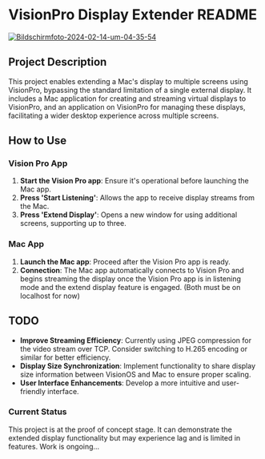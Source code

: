 # VisionPro Display Extender README
<a href="https://ibb.co/Kwkhm5c"><img src="https://i.ibb.co/wsXgYdZ/Bildschirmfoto-2024-02-14-um-04-35-54.png" alt="Bildschirmfoto-2024-02-14-um-04-35-54" border="0" /></a>
## Project Description
This project enables extending a Mac's display to multiple screens using VisionPro, bypassing the standard limitation of a single external display. It includes a Mac application for creating and streaming virtual displays to VisionPro, and an application on VisionPro for managing these displays, facilitating a wider desktop experience across multiple screens.

## How to Use

### Vision Pro App
1. **Start the Vision Pro app**: Ensure it's operational before launching the Mac app.
2. **Press 'Start Listening'**: Allows the app to receive display streams from the Mac.
3. **Press 'Extend Display'**: Opens a new window for using additional screens, supporting up to three.

### Mac App
1. **Launch the Mac app**: Proceed after the Vision Pro app is ready.
2. **Connection**: The Mac app automatically connects to Vision Pro and begins streaming the display once the Vision Pro app is in listening mode and the extend display feature is engaged. (Both must be on localhost for now)

## TODO
- **Improve Streaming Efficiency**: Currently using JPEG compression for the video stream over TCP. Consider switching to H.265 encoding or similar for better efficiency.
- **Display Size Synchronization**: Implement functionality to share display size information between VisionOS and Mac to ensure proper scaling.
- **User Interface Enhancements**: Develop a more intuitive and user-friendly interface.

### Current Status
This project is at the proof of concept stage. It can demonstrate the extended display functionality but may experience lag and is limited in features. Work is ongoing...
